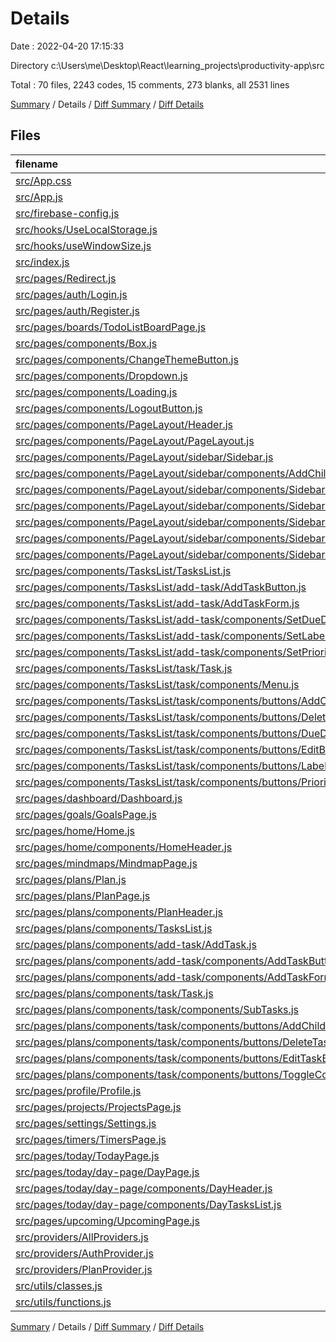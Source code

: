# Details

Date : 2022-04-20 17:15:33

Directory c:\Users\me\Desktop\React\learning_projects\productivity-app\src

Total : 70 files,  2243 codes, 15 comments, 273 blanks, all 2531 lines

[Summary](results.md) / Details / [Diff Summary](diff.md) / [Diff Details](diff-details.md)

## Files
| filename | language | code | comment | blank | total |
| :--- | :--- | ---: | ---: | ---: | ---: |
| [src/App.css](/src/App.css) | CSS | 119 | 3 | 32 | 154 |
| [src/App.js](/src/App.js) | JavaScript | 54 | 0 | 4 | 58 |
| [src/firebase-config.js](/src/firebase-config.js) | JavaScript | 15 | 0 | 2 | 17 |
| [src/hooks/UseLocalStorage.js](/src/hooks/UseLocalStorage.js) | JavaScript | 21 | 0 | 5 | 26 |
| [src/hooks/useWindowSize.js](/src/hooks/useWindowSize.js) | JavaScript | 14 | 0 | 2 | 16 |
| [src/index.js](/src/index.js) | JavaScript | 12 | 0 | 2 | 14 |
| [src/pages/Redirect.js](/src/pages/Redirect.js) | JavaScript | 20 | 0 | 5 | 25 |
| [src/pages/auth/Login.js](/src/pages/auth/Login.js) | JavaScript | 45 | 0 | 4 | 49 |
| [src/pages/auth/Register.js](/src/pages/auth/Register.js) | JavaScript | 65 | 0 | 5 | 70 |
| [src/pages/boards/TodoListBoardPage.js](/src/pages/boards/TodoListBoardPage.js) | JavaScript | 7 | 0 | 2 | 9 |
| [src/pages/components/Box.js](/src/pages/components/Box.js) | JavaScript | 9 | 0 | 2 | 11 |
| [src/pages/components/ChangeThemeButton.js](/src/pages/components/ChangeThemeButton.js) | JavaScript | 83 | 0 | 6 | 89 |
| [src/pages/components/Dropdown.js](/src/pages/components/Dropdown.js) | JavaScript | 41 | 0 | 2 | 43 |
| [src/pages/components/Loading.js](/src/pages/components/Loading.js) | JavaScript | 10 | 0 | 3 | 13 |
| [src/pages/components/LogoutButton.js](/src/pages/components/LogoutButton.js) | JavaScript | 20 | 0 | 5 | 25 |
| [src/pages/components/PageLayout/Header.js](/src/pages/components/PageLayout/Header.js) | JavaScript | 31 | 0 | 4 | 35 |
| [src/pages/components/PageLayout/PageLayout.js](/src/pages/components/PageLayout/PageLayout.js) | JavaScript | 30 | 0 | 4 | 34 |
| [src/pages/components/PageLayout/sidebar/Sidebar.js](/src/pages/components/PageLayout/sidebar/Sidebar.js) | JavaScript | 20 | 0 | 3 | 23 |
| [src/pages/components/PageLayout/sidebar/components/AddChildModal.js](/src/pages/components/PageLayout/sidebar/components/AddChildModal.js) | JavaScript | 73 | 0 | 4 | 77 |
| [src/pages/components/PageLayout/sidebar/components/SidebarBody.js](/src/pages/components/PageLayout/sidebar/components/SidebarBody.js) | JavaScript | 79 | 0 | 4 | 83 |
| [src/pages/components/PageLayout/sidebar/components/SidebarChild.js](/src/pages/components/PageLayout/sidebar/components/SidebarChild.js) | JavaScript | 39 | 0 | 4 | 43 |
| [src/pages/components/PageLayout/sidebar/components/SidebarItem.js](/src/pages/components/PageLayout/sidebar/components/SidebarItem.js) | JavaScript | 22 | 0 | 3 | 25 |
| [src/pages/components/PageLayout/sidebar/components/SidebarLink.js](/src/pages/components/PageLayout/sidebar/components/SidebarLink.js) | JavaScript | 16 | 0 | 3 | 19 |
| [src/pages/components/PageLayout/sidebar/components/SidebarParent.js](/src/pages/components/PageLayout/sidebar/components/SidebarParent.js) | JavaScript | 83 | 0 | 6 | 89 |
| [src/pages/components/TasksList/TasksList.js](/src/pages/components/TasksList/TasksList.js) | JavaScript | 78 | 3 | 5 | 86 |
| [src/pages/components/TasksList/add-task/AddTaskButton.js](/src/pages/components/TasksList/add-task/AddTaskButton.js) | JavaScript | 9 | 0 | 2 | 11 |
| [src/pages/components/TasksList/add-task/AddTaskForm.js](/src/pages/components/TasksList/add-task/AddTaskForm.js) | JavaScript | 124 | 0 | 4 | 128 |
| [src/pages/components/TasksList/add-task/components/SetDueDate.js](/src/pages/components/TasksList/add-task/components/SetDueDate.js) | JavaScript | 10 | 0 | 2 | 12 |
| [src/pages/components/TasksList/add-task/components/SetLabel.js](/src/pages/components/TasksList/add-task/components/SetLabel.js) | JavaScript | 10 | 0 | 2 | 12 |
| [src/pages/components/TasksList/add-task/components/SetPriority.js](/src/pages/components/TasksList/add-task/components/SetPriority.js) | JavaScript | 50 | 0 | 5 | 55 |
| [src/pages/components/TasksList/task/Task.js](/src/pages/components/TasksList/task/Task.js) | JavaScript | 112 | 0 | 7 | 119 |
| [src/pages/components/TasksList/task/components/Menu.js](/src/pages/components/TasksList/task/components/Menu.js) | JavaScript | 40 | 0 | 2 | 42 |
| [src/pages/components/TasksList/task/components/buttons/AddChild.js](/src/pages/components/TasksList/task/components/buttons/AddChild.js) | JavaScript | 8 | 0 | 3 | 11 |
| [src/pages/components/TasksList/task/components/buttons/DeleteBtn.js](/src/pages/components/TasksList/task/components/buttons/DeleteBtn.js) | JavaScript | 17 | 0 | 3 | 20 |
| [src/pages/components/TasksList/task/components/buttons/DueDateBtn.js](/src/pages/components/TasksList/task/components/buttons/DueDateBtn.js) | JavaScript | 7 | 0 | 2 | 9 |
| [src/pages/components/TasksList/task/components/buttons/EditBtn.js](/src/pages/components/TasksList/task/components/buttons/EditBtn.js) | JavaScript | 13 | 0 | 2 | 15 |
| [src/pages/components/TasksList/task/components/buttons/LabelBtn.js](/src/pages/components/TasksList/task/components/buttons/LabelBtn.js) | JavaScript | 7 | 0 | 2 | 9 |
| [src/pages/components/TasksList/task/components/buttons/PriorityBtn.js](/src/pages/components/TasksList/task/components/buttons/PriorityBtn.js) | JavaScript | 7 | 0 | 2 | 9 |
| [src/pages/dashboard/Dashboard.js](/src/pages/dashboard/Dashboard.js) | JavaScript | 17 | 0 | 3 | 20 |
| [src/pages/goals/GoalsPage.js](/src/pages/goals/GoalsPage.js) | JavaScript | 10 | 0 | 2 | 12 |
| [src/pages/home/Home.js](/src/pages/home/Home.js) | JavaScript | 27 | 0 | 2 | 29 |
| [src/pages/home/components/HomeHeader.js](/src/pages/home/components/HomeHeader.js) | JavaScript | 23 | 0 | 2 | 25 |
| [src/pages/mindmaps/MindmapPage.js](/src/pages/mindmaps/MindmapPage.js) | JavaScript | 10 | 0 | 2 | 12 |
| [src/pages/plans/Plan.js](/src/pages/plans/Plan.js) | JavaScript | 22 | 0 | 3 | 25 |
| [src/pages/plans/PlanPage.js](/src/pages/plans/PlanPage.js) | JavaScript | 16 | 0 | 3 | 19 |
| [src/pages/plans/components/PlanHeader.js](/src/pages/plans/components/PlanHeader.js) | JavaScript | 18 | 0 | 3 | 21 |
| [src/pages/plans/components/TasksList.js](/src/pages/plans/components/TasksList.js) | JavaScript | 42 | 0 | 5 | 47 |
| [src/pages/plans/components/add-task/AddTask.js](/src/pages/plans/components/add-task/AddTask.js) | JavaScript | 20 | 0 | 3 | 23 |
| [src/pages/plans/components/add-task/components/AddTaskButton.js](/src/pages/plans/components/add-task/components/AddTaskButton.js) | JavaScript | 13 | 7 | 5 | 25 |
| [src/pages/plans/components/add-task/components/AddTaskForm.js](/src/pages/plans/components/add-task/components/AddTaskForm.js) | JavaScript | 83 | 0 | 5 | 88 |
| [src/pages/plans/components/task/Task.js](/src/pages/plans/components/task/Task.js) | JavaScript | 70 | 0 | 7 | 77 |
| [src/pages/plans/components/task/components/SubTasks.js](/src/pages/plans/components/task/components/SubTasks.js) | JavaScript | 7 | 0 | 2 | 9 |
| [src/pages/plans/components/task/components/buttons/AddChildButton.js](/src/pages/plans/components/task/components/buttons/AddChildButton.js) | JavaScript | 17 | 0 | 3 | 20 |
| [src/pages/plans/components/task/components/buttons/DeleteTaskButton.js](/src/pages/plans/components/task/components/buttons/DeleteTaskButton.js) | JavaScript | 28 | 0 | 4 | 32 |
| [src/pages/plans/components/task/components/buttons/EditTaskButton.js](/src/pages/plans/components/task/components/buttons/EditTaskButton.js) | JavaScript | 11 | 0 | 4 | 15 |
| [src/pages/plans/components/task/components/buttons/ToggleCompleteButton.js](/src/pages/plans/components/task/components/buttons/ToggleCompleteButton.js) | JavaScript | 32 | 0 | 4 | 36 |
| [src/pages/profile/Profile.js](/src/pages/profile/Profile.js) | JavaScript | 10 | 0 | 2 | 12 |
| [src/pages/projects/ProjectsPage.js](/src/pages/projects/ProjectsPage.js) | JavaScript | 10 | 0 | 2 | 12 |
| [src/pages/settings/Settings.js](/src/pages/settings/Settings.js) | JavaScript | 10 | 0 | 2 | 12 |
| [src/pages/timers/TimersPage.js](/src/pages/timers/TimersPage.js) | JavaScript | 10 | 0 | 2 | 12 |
| [src/pages/today/TodayPage.js](/src/pages/today/TodayPage.js) | JavaScript | 22 | 0 | 3 | 25 |
| [src/pages/today/day-page/DayPage.js](/src/pages/today/day-page/DayPage.js) | JavaScript | 45 | 0 | 4 | 49 |
| [src/pages/today/day-page/components/DayHeader.js](/src/pages/today/day-page/components/DayHeader.js) | JavaScript | 16 | 0 | 2 | 18 |
| [src/pages/today/day-page/components/DayTasksList.js](/src/pages/today/day-page/components/DayTasksList.js) | JavaScript | 95 | 1 | 8 | 104 |
| [src/pages/upcoming/UpcomingPage.js](/src/pages/upcoming/UpcomingPage.js) | JavaScript | 10 | 0 | 2 | 12 |
| [src/providers/AllProviders.js](/src/providers/AllProviders.js) | JavaScript | 10 | 0 | 2 | 12 |
| [src/providers/AuthProvider.js](/src/providers/AuthProvider.js) | JavaScript | 75 | 0 | 18 | 93 |
| [src/providers/PlanProvider.js](/src/providers/PlanProvider.js) | JavaScript | 25 | 1 | 5 | 31 |
| [src/utils/classes.js](/src/utils/classes.js) | JavaScript | 12 | 0 | 0 | 12 |
| [src/utils/functions.js](/src/utils/functions.js) | JavaScript | 7 | 0 | 0 | 7 |

[Summary](results.md) / Details / [Diff Summary](diff.md) / [Diff Details](diff-details.md)